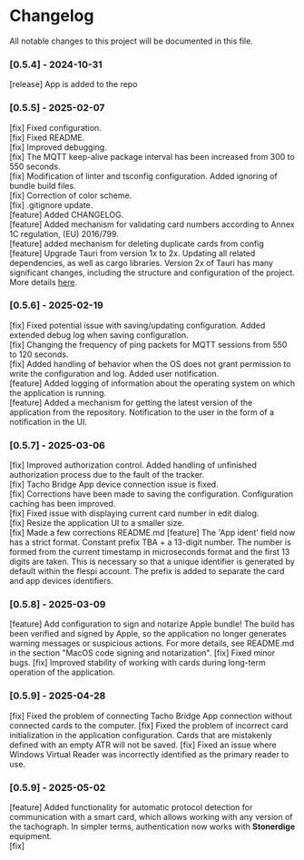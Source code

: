 # Changelog

All notable changes to this project will be documented in this file.

### [0.5.4] - 2024-10-31

[release] App is added to the repo

### [0.5.5] - 2025-02-07

[fix] Fixed configuration.  
[fix] Fixed README.  
[fix] Improved debugging.  
[fix] The MQTT keep-alive package interval has been increased from 300 to 550 seconds.  
[fix] Modification of linter and tsconfig configuration. Added ignoring of bundle build files.  
[fix] Correction of color scheme.  
[fix] .gitignore update.  
[feature] Added CHANGELOG.  
[feature] Added mechanism for validating card numbers according to Annex 1C regulation, (EU) 2016/799.  
[feature] added mechanism for deleting duplicate cards from config  
[feature] Upgrade Tauri from version 1x to 2x. Updating all related dependencies, as well as cargo libraries. Version 2х of Tauri has many significant changes, including the structure and configuration of the project. More details [here](https://v2.tauri.app/start/migrate/from-tauri-1/).

### [0.5.6] - 2025-02-19

[fix] Fixed potential issue with saving/updating configuration. Added extended debug log when saving configuration.  
[fix] Changing the frequency of ping packets for MQTT sessions from 550 to 120 seconds.  
[fix] Added handling of behavior when the OS does not grant permission to write the configuration and log. Added user notification.  
[feature] Added logging of information about the operating system on which the application is running.  
[feature] Added a mechanism for getting the latest version of the application from the repository. Notification to the user in the form of a notification in the UI.   

### [0.5.7] - 2025-03-06

[fix] Improved authorization control. Added handling of unfinished authorization process due to the fault of the tracker.  
[fix] Tacho Bridge App device connection issue is fixed.  
[fix] Corrections have been made to saving the configuration. Configuration caching has been improved.  
[fix] Fixed issue with displaying current card number in edit dialog.  
[fix] Resize the application UI to a smaller size.  
[fix] Made a few corrections README.md
[feature] The 'App ident' field now has a strict format. Constant prefix TBA + a 13-digit number. The number is formed from the current timestamp in microseconds format and the first 13 digits are taken. This is necessary so that a unique identifier is generated by default within the flespi account. The prefix is ​added to separate the card and app devices identifiers.  

### [0.5.8] - 2025-03-09

[feature] Add configuration to sign and notarize Apple bundle! The build has been verified and signed by Apple, so the application no longer generates warning messages or suspicious actions. For more details, see README.md in the section "MacOS code signing and notarization".
[fix] Fixed minor bugs.
[fix] Improved stability of working with cards during long-term operation of the application.

### [0.5.9] - 2025-04-28

[fix] Fixed the problem of connecting Tacho Bridge App connection without connected cards to the computer.
[fix] Fixed the problem of incorrect card initialization in the application configuration. Cards that are mistakenly defined with an empty ATR will not be saved. 
[fix] Fixed an issue where Windows Virtual Reader was incorrectly identified as the primary reader to use.

### [0.5.9] - 2025-05-02

[feature] Added functionality for automatic protocol detection for communication with a smart card, which allows working with any version of the tachograph. In simpler terms, authentication now works with **Stonerdige** equipment.  
[fix]  

